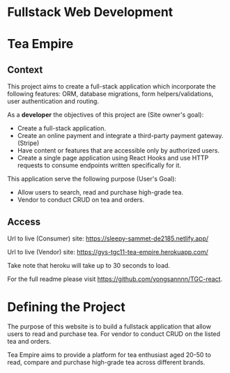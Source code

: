 # Fullstack Web Development 

# **Tea Empire**
## Context
This project aims to create a full-stack application which incorporate the following features: ORM, database migrations, form helpers/validations, user authentication and routing. 

As a **developer** the objectives of this project are (Site owner's goal):
* Create a full-stack application.
* Create an online payment and integrate a third-party payment gateway. (Stripe)
* Have content or features that are accessible only by authorized users.
* Create a single page application using React Hooks and use HTTP requests to consume endpoints written specifically for it. 

This application serve the following purpose (User's Goal):
* Allow users to search, read and purchase high-grade tea.
* Vendor to conduct CRUD on tea and orders.



## Access
Url to live (Consumer) site: https://sleepy-sammet-de2185.netlify.app/

Url to live (Vendor) site: https://gys-tgc11-tea-empire.herokuapp.com/

Take note that heroku will take up to 30 seconds to load. 

For the full readme please visit https://github.com/yongsannnn/TGC-react. 
# Defining the Project
The purpose of this website is to build a fullstack application that allow users to read and purchase tea. For vendor to conduct CRUD on the listed tea and orders. 


Tea Empire aims to provide a platform for tea enthusiast aged 20-50 to read, compare and purchase high-grade tea across different brands. 

